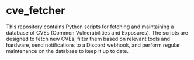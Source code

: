 # cve_fetcher
This repository contains Python scripts for fetching and maintaining a database of CVEs (Common Vulnerabilities and Exposures). The scripts are designed to fetch new CVEs, filter them based on relevant tools and hardware, send notifications to a Discord webhook, and perform regular maintenance on the database to keep it up to date.
